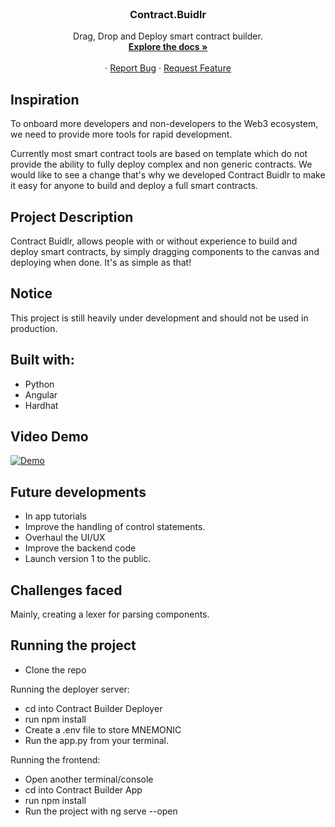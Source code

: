 <div id="top"></div>

<br />
<div align="center">
  <a href="https://github.com/IKalonji/MantleBuilder">
  </a>

  <h3 align="center">Contract.Buidlr</h3>

  <p align="center">
    Drag, Drop and Deploy smart contract builder. 
    <br />
    <a href="https://github.com/IKalonji/MantleBuilder/blob/main/README.md"><strong>Explore the docs »</strong></a>
    <br />
    <br />
    ·
    <a href="https://github.com/IKalonji/MantleBuilder/issues">Report Bug</a>
    ·
    <a href="https://github.com/IKalonji/MantleBuilder/issues">Request Feature</a>
  </p>
</div>

## Inspiration

To onboard more developers and non-developers to the Web3 ecosystem, we need to provide more tools for rapid development.

Currently most smart contract tools are based on template which do not provide the ability to fully deploy complex and non generic contracts. We would like to see a change that's why we developed Contract Buidlr to make it easy for anyone to build and deploy a full smart contracts.

## Project Description

Contract Buidlr, allows people with or without experience to build and deploy smart contracts, by simply dragging components to the canvas and deploying when done. It's as simple as that!

## Notice

This project is still heavily under development and should not be used in production.

## Built with:

* Python
* Angular
* Hardhat

## Video Demo

[![Demo](https://img.youtube.com/vi/JV8_DizWLW4/0.jpg)](https://youtu.be/JV8_DizWLW4)

## Future developments

* In app tutorials
* Improve the handling of control statements.
* Overhaul the UI/UX
* Improve the backend code 
* Launch version 1 to the public.

## Challenges faced

Mainly, creating a lexer for parsing components.

## Running the project

* Clone the repo

Running the deployer server:

* cd into Contract Builder Deployer
* run npm install
* Create a .env file to store MNEMONIC
* Run the app.py from your terminal.

Running the frontend:

* Open another terminal/console
* cd into Contract Builder App
* run npm install
* Run the project with ng serve --open
